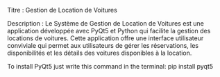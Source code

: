 Titre : Gestion de Location de Voitures

Description :
Le Système de Gestion de Location de Voitures est une application développée avec PyQt5 et Python qui facilite la gestion  des locations de voitures. Cette application offre une interface utilisateur conviviale qui permet aux utilisateurs de gérer les réservations, les disponibilités et les détails des voitures disponibles à la location.

To install PyQt5 just write this command in the terminal: pip install pyqt5

